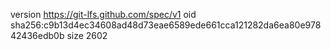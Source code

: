version https://git-lfs.github.com/spec/v1
oid sha256:c9b13d4ec34608ad48d73eae6589ede661cca121282da6ea80e97842436edb0b
size 2602
